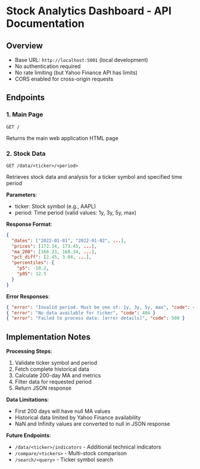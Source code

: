 # Stock Analytics Dashboard - API Documentation

## Overview

- Base URL: `http://localhost:5001` (local development)
- No authentication required
- No rate limiting (but Yahoo Finance API has limits)
- CORS enabled for cross-origin requests

## Endpoints

### 1. Main Page
```
GET /
```
Returns the main web application HTML page

### 2. Stock Data
```
GET /data/<ticker>/<period>
```
Retrieves stock data and analysis for a ticker symbol and specified time period

**Parameters**:
- ticker: Stock symbol (e.g., AAPL)
- period: Time period (valid values: 1y, 3y, 5y, max)

**Response Format**:

```json
{
  "dates": ["2022-01-01", "2022-01-02", ...],
  "prices": [172.34, 173.45, ...],
  "ma_200": [168.23, 168.34, ...],
  "pct_diff": [2.45, 3.04, ...],
  "percentiles": {
    "p5": -10.2,
    "p95": 12.5
  }
}
```

**Error Responses**:

```json
{ "error": "Invalid period. Must be one of: 1y, 3y, 5y, max", "code": 400 }
{ "error": "No data available for ticker", "code": 404 }
{ "error": "Failed to process data: [error details]", "code": 500 }
```

## Implementation Notes

**Processing Steps**:
1. Validate ticker symbol and period
2. Fetch complete historical data
3. Calculate 200-day MA and metrics
4. Filter data for requested period
5. Return JSON response

**Data Limitations**:
- First 200 days will have null MA values
- Historical data limited by Yahoo Finance availability
- NaN and Infinity values are converted to null in JSON response

**Future Endpoints**:
- `/data/<ticker>/indicators` - Additional technical indicators
- `/compare/<tickers>` - Multi-stock comparison
- `/search/<query>` - Ticker symbol search